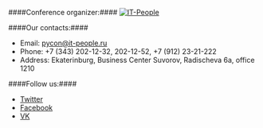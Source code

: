 ####Conference organizer:####
[![IT-People](http://dropbucket.ru/pycon/it-people)](http://www.it-people.ru/)

####Our contacts:####

- Email: pycon@it-people.ru
- Phone: +7 (343) 202-12-32, 202-12-52, +7 (912) 23-21-222
- Address: Ekaterinburg, Business Center Suvorov, Radischeva 6a, office 1210


####Follow us:####
- [Twitter](https://twitter.com/PyConRu)
- [Facebook](https://www.facebook.com/ruPycon)
- [VK](http://vk.com/pyconru)

